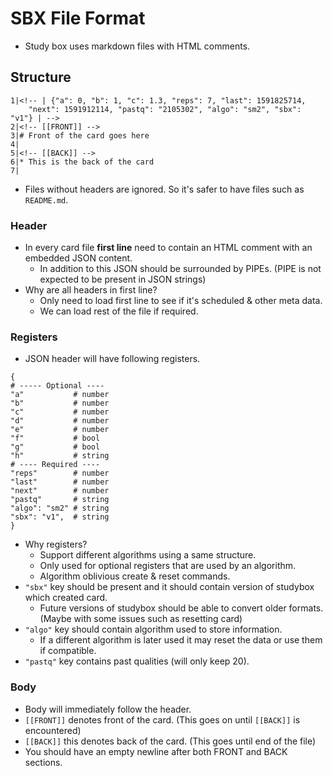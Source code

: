 # SBX File Format
* Study box uses markdown files with HTML comments.

## Structure

```
1|<!-- | {"a": 0, "b": 1, "c": 1.3, "reps": 7, "last": 1591825714, 
  	"next": 1591912114, "pastq": "2105302", "algo": "sm2", "sbx": "v1"} | -->
2|<!-- [[FRONT]] -->
3|# Front of the card goes here
4|
5|<!-- [[BACK]] -->
6|* This is the back of the card
7|
```
* Files without headers are ignored. So it's safer to have files such as `README.md`.

### Header
* In every card file **first line** need to contain an HTML comment with an embedded JSON content.
	* In addition to this JSON should be surrounded by PIPEs. (PIPE is not expected to be present in JSON strings)
* Why are all headers in first line?
	* Only need to load first line to see if it's scheduled & other meta data.
	* We can load rest of the file if required.

### Registers
* JSON header will have following registers.

```
{
# ----- Optional ----
"a"           # number
"b"           # number
"c"           # number
"d"           # number
"e"           # number
"f"           # bool
"g"           # bool
"h"           # string
# ---- Required ----
"reps"        # number
"last"        # number
"next"        # number
"pastq"       # string
"algo": "sm2" # string
"sbx": "v1",  # string
}
```

* Why registers?
	* Support different algorithms using a same structure.
	* Only used for optional registers that are used by an algorithm.
	* Algorithm oblivious create & reset commands.
* `"sbx"` key should be present and it should contain version of studybox which created card.
	* Future versions of studybox should be able to convert older formats. (Maybe with some issues such as resetting card)
* `"algo"` key should contain algorithm used to store information.
	* If a different algorithm is later used it may reset the data or use them if compatible.
* `"pastq"` key contains past qualities (will only keep 20).

### Body
* Body will immediately follow the header.
* `[[FRONT]]` denotes front of the card. (This goes on until `[[BACK]]` is encountered)
* `[[BACK]]` this denotes back of the card. (This goes until end of the file)
* You should have an empty newline after both FRONT and BACK sections.

